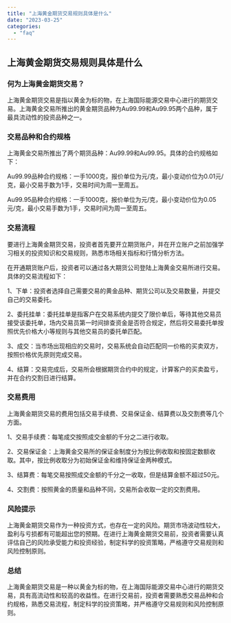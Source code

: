 ```yaml
---
title: "上海黄金期货交易规则具体是什么"
date: "2023-03-25"
categories: 
  - "faq"
---
```


## 上海黄金期货交易规则具体是什么

### 何为上海黄金期货交易？

上海黄金期货交易是指以黄金为标的物，在上海国际能源交易中心进行的期货交易。上海黄金交易所推出的黄金期货品种为Au99.99和Au99.95两个品种，属于最具流动性的投资品种之一。

### 交易品种和合约规格

上海黄金交易所推出了两个期货品种：Au99.99和Au99.95。具体的合约规格如下：

Au99.99品种合约规格：一手1000克，报价单位为元/克，最小变动价位为0.01元/克，最小交易手数为1手，交易时间为周一至周五。

Au99.95品种合约规格：一手1000克，报价单位为元/克，最小变动价位为0.05元/克，最小交易手数为1手，交易时间为周一至周五。

### 交易流程

要进行上海黄金期货交易，投资者首先要开立期货账户，并在开立账户之前加强学习相关的投资知识和交易规则，熟悉市场相关指标和行情分析方法。

在开通期货账户后，投资者可以通过各大期货公司登陆上海黄金交易所进行交易。具体的交易流程如下：

1、下单：投资者选择自己需要交易的黄金品种、期货公司以及交易数量，并提交自己的交易委托。

2、委托挂单：委托挂单是指客户在交易系统内提交了限价单后，等待其他交易员接受该委托单，场内交易员第一时间排查资金是否符合规定，然后将交易委托单按照优先价格大小等规则与其他交易员的委托单匹配。

3、成交：当市场出现相应的交易时，交易系统会自动匹配同一价格的买卖双方，按照价格优先原则完成交易。

4、结算：交易完成后，交易所会根据期货合约中的规定，计算客户的买卖盈亏，并在合约交割日进行结算。

### 交易费用

上海黄金期货交易的费用包括交易手续费、交易保证金、结算费以及交割费等几个方面。

1、交易手续费：每笔成交按照成交金额的千分之二进行收取。

2、交易保证金：上海黄金交易所的保证金制度分为按比例收取和按固定数额收取。其中，按比例收取分为初始保证金和维持保证金两种模式。

3、结算费：每笔交易按照成交金额的千分之一收取，但是结算金额不超过50元。

4、交割费：按照黄金的质量和品种不同，交易所会收取一定的交割费用。

### 风险提示

上海黄金期货交易作为一种投资方式，也存在一定的风险。期货市场波动性较大，盈利与亏损都有可能超出您的预期。在进行上海黄金期货交易前，投资者需要认真评估自己的风险承受能力和投资经验，制定科学的投资策略，严格遵守交易规则和风险控制原则。

### 总结

上海黄金期货交易是一种以黄金为标的物，在上海国际能源交易中心进行的期货交易，具有高流动性和较高的收益性。在进行交易前，投资者需要熟悉交易品种和合约规格，熟悉交易流程，制定科学的投资策略，并严格遵守交易规则和风险控制原则。
